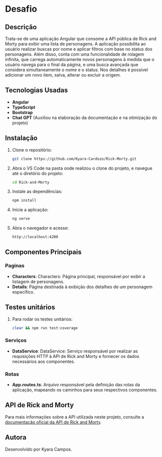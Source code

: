 # Desafio 

## Descrição 
Trata-se de uma aplicação Angular que consome a API pública de Rick and Morty para exibir uma lista de personagens. A aplicação possibilita ao usuário realizar buscas por nome e aplicar filtros com base no status dos personagens. Além disso, conta com uma funcionalidade de rolagem infinita, que carrega automaticamente novos personagens à medida que o usuário navega para o final da página, e uma busca avançada que considera simultaneamente o nome e o status. Nos detalhes é possível adicionar um novo item, salva, alterar ou excluir a origem. 

## Tecnologias Usadas
- **Angular**
- **TypeScript**
- **Bootstrap**
- **Chat GPT** (Auxiliou na elaboração da documentação e na otimização do projeto)

## Instalação
1. Clone o repositório:
    ```bash
    git clone https://github.com/Kyara-Cardozo/Rick-Morty.git
    ```
2. Abra o VS Code na pasta onde realizou o clone do projeto, e navegue até o diretório do projeto:
    ```bash
    cd Rick-and-Morty 
    ```
3. Instale as dependências:
    ```bash
    npm install
    ```
4. Inicie a aplicação:
    ```bash
    ng serve
    ```
5. Abra o navegador e acesse:
    ```plaintext
    http://localhost:4200
    ```

## Componentes Principais
### Paginas
- **Characters**: Characters: Página principal, responsável por exibir a listagem de personagens.
- **Details**: Página destinada à exibição dos detalhes de um personagem específico.


## Testes unitários
1. Para rodar os testes unitários:
    ```bash
   clear && npm run test:coverage
    ```

### Serviços
- **DataService**: DataService: Serviço responsável por realizar as requisições HTTP à API de Rick and Morty e fornecer os dados necessários aos componentes.

### Rotas
- **App.routes.ts**: Arquivo responsável pela definição das rotas da aplicação, mapeando os caminhos para seus respectivos componentes.

## API de Rick and Morty
Para mais informações sobre a API utilizada neste projeto, consulte a [documentação oficial da API de Rick and Morty](https://rickandmortyapi.com/).

## Autora
Desenvolvido por Kyara Campos.



